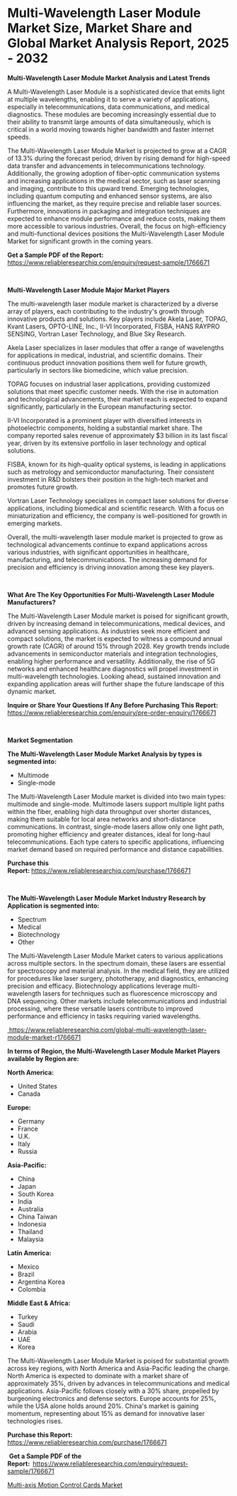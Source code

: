 <p><h1>Multi-Wavelength Laser Module Market Size, Market Share and Global Market Analysis Report, 2025 - 2032</h1></p><p><strong>Multi-Wavelength Laser Module Market Analysis and Latest Trends</strong></p>
<p><p>A Multi-Wavelength Laser Module is a sophisticated device that emits light at multiple wavelengths, enabling it to serve a variety of applications, especially in telecommunications, data communications, and medical diagnostics. These modules are becoming increasingly essential due to their ability to transmit large amounts of data simultaneously, which is critical in a world moving towards higher bandwidth and faster internet speeds.</p><p>The Multi-Wavelength Laser Module Market is projected to grow at a CAGR of 13.3% during the forecast period, driven by rising demand for high-speed data transfer and advancements in telecommunications technology. Additionally, the growing adoption of fiber-optic communication systems and increasing applications in the medical sector, such as laser scanning and imaging, contribute to this upward trend. Emerging technologies, including quantum computing and enhanced sensor systems, are also influencing the market, as they require precise and reliable laser sources. Furthermore, innovations in packaging and integration techniques are expected to enhance module performance and reduce costs, making them more accessible to various industries. Overall, the focus on high-efficiency and multi-functional devices positions the Multi-Wavelength Laser Module Market for significant growth in the coming years.</p></p>
<p><strong>Get a Sample PDF of the Report:&nbsp;</strong> <a href="https://www.reliableresearchiq.com/enquiry/request-sample/1766671?utm_campaign=3381&utm_medium=2&utm_source=Github&utm_content=ia&utm_term=06042025&utm_id=multi-wavelength-laser-module">https://www.reliableresearchiq.com/enquiry/request-sample/1766671</a></p>
<p>&nbsp;</p>
<p><strong>Multi-Wavelength Laser Module Major Market Players</strong></p>
<p><p>The multi-wavelength laser module market is characterized by a diverse array of players, each contributing to the industry's growth through innovative products and solutions. Key players include Akela Laser, TOPAG, Kvant Lasers, OPTO-LINE, Inc., II-VI Incorporated, FISBA, HANS RAYPRO SENSING, Vortran Laser Technology, and Blue Sky Research.</p><p>Akela Laser specializes in laser modules that offer a range of wavelengths for applications in medical, industrial, and scientific domains. Their continuous product innovation positions them well for future growth, particularly in sectors like biomedicine, which value precision.</p><p>TOPAG focuses on industrial laser applications, providing customized solutions that meet specific customer needs. With the rise in automation and technological advancements, their market reach is expected to expand significantly, particularly in the European manufacturing sector.</p><p>II-VI Incorporated is a prominent player with diversified interests in photoelectric components, holding a substantial market share. The company reported sales revenue of approximately $3 billion in its last fiscal year, driven by its extensive portfolio in laser technology and optical solutions.</p><p>FISBA, known for its high-quality optical systems, is leading in applications such as metrology and semiconductor manufacturing. Their consistent investment in R&D bolsters their position in the high-tech market and promotes future growth.</p><p>Vortran Laser Technology specializes in compact laser solutions for diverse applications, including biomedical and scientific research. With a focus on miniaturization and efficiency, the company is well-positioned for growth in emerging markets.</p><p>Overall, the multi-wavelength laser module market is projected to grow as technological advancements continue to expand applications across various industries, with significant opportunities in healthcare, manufacturing, and telecommunications. The increasing demand for precision and efficiency is driving innovation among these key players.</p></p>
<p>&nbsp;</p>
<p><strong>What Are The Key Opportunities For Multi-Wavelength Laser Module Manufacturers?</strong></p>
<p><p>The Multi-Wavelength Laser Module market is poised for significant growth, driven by increasing demand in telecommunications, medical devices, and advanced sensing applications. As industries seek more efficient and compact solutions, the market is expected to witness a compound annual growth rate (CAGR) of around 15% through 2028. Key growth trends include advancements in semiconductor materials and integration technologies, enabling higher performance and versatility. Additionally, the rise of 5G networks and enhanced healthcare diagnostics will propel investment in multi-wavelength technologies. Looking ahead, sustained innovation and expanding application areas will further shape the future landscape of this dynamic market.</p></p>
<p><strong>Inquire or Share Your Questions If Any Before Purchasing This Report:</strong> <a href="https://www.reliableresearchiq.com/enquiry/pre-order-enquiry/1766671?utm_campaign=3381&utm_medium=2&utm_source=Github&utm_content=ia&utm_term=06042025&utm_id=multi-wavelength-laser-module">https://www.reliableresearchiq.com/enquiry/pre-order-enquiry/1766671</a></p>
<p>&nbsp;</p>
<p><strong>Market Segmentation</strong></p>
<p><strong>The Multi-Wavelength Laser Module Market Analysis by types is segmented into:</strong></p>
<p><ul><li>Multimode</li><li>Single-mode</li></ul></p>
<p><p>The Multi-Wavelength Laser Module market is divided into two main types: multimode and single-mode. Multimode lasers support multiple light paths within the fiber, enabling high data throughput over shorter distances, making them suitable for local area networks and short-distance communications. In contrast, single-mode lasers allow only one light path, promoting higher efficiency and greater distances, ideal for long-haul telecommunications. Each type caters to specific applications, influencing market demand based on required performance and distance capabilities.</p></p>
<p><strong>Purchase this Report:&nbsp;</strong><a href="https://www.reliableresearchiq.com/purchase/1766671?utm_campaign=3381&utm_medium=2&utm_source=Github&utm_content=ia&utm_term=06042025&utm_id=multi-wavelength-laser-module">https://www.reliableresearchiq.com/purchase/1766671</a></p>
<p>&nbsp;</p>
<p><strong>The Multi-Wavelength Laser Module Market Industry Research by Application is segmented into:</strong></p>
<p><ul><li>Spectrum</li><li>Medical</li><li>Biotechnology</li><li>Other</li></ul></p>
<p><p>The Multi-Wavelength Laser Module Market caters to various applications across multiple sectors. In the spectrum domain, these lasers are essential for spectroscopy and material analysis. In the medical field, they are utilized for procedures like laser surgery, phototherapy, and diagnostics, enhancing precision and efficacy. Biotechnology applications leverage multi-wavelength lasers for techniques such as fluorescence microscopy and DNA sequencing. Other markets include telecommunications and industrial processing, where these versatile lasers contribute to improved performance and efficiency in tasks requiring varied wavelengths.</p></p>
<p><a href="https://www.reliableresearchiq.com/global-multi-wavelength-laser-module-market-r1766671?utm_campaign=3381&utm_medium=2&utm_source=Github&utm_content=ia&utm_term=06042025&utm_id=multi-wavelength-laser-module">&nbsp;https://www.reliableresearchiq.com/global-multi-wavelength-laser-module-market-r1766671</a></p>
<p><strong>In terms of Region, the Multi-Wavelength Laser Module Market Players available by Region are:</strong></p>
<p>
    <p> <strong> North America: </strong>
        <ul>
            <li>United States</li>
            <li>Canada</li>
        </ul>
        </p> 
    <p> <strong> Europe: </strong>
        <ul>
            <li>Germany</li>
            <li>France</li>
            <li>U.K.</li>
            <li>Italy</li>
            <li>Russia</li>
        </ul>
        </p> 
    <p> <strong> Asia-Pacific: </strong>
        <ul>
            <li>China</li>
            <li>Japan</li>
            <li>South Korea</li>
            <li>India</li>
            <li>Australia</li>
            <li>China Taiwan</li>
            <li>Indonesia</li>
            <li>Thailand</li>
            <li>Malaysia</li>
        </ul>
        </p> 
    <p> <strong> Latin America: </strong>
        <ul>
            <li>Mexico</li>
            <li>Brazil</li>
            <li>Argentina Korea</li>
            <li>Colombia</li>
        </ul>
        </p> 
    <p> <strong> Middle East & Africa: </strong>
        <ul>
            <li>Turkey</li>
            <li>Saudi</li>
            <li>Arabia</li>
            <li>UAE</li>
            <li>Korea</li>
        </ul>
    </p>
    </p>
<p><p>The Multi-Wavelength Laser Module Market is poised for substantial growth across key regions, with North America and Asia-Pacific leading the charge. North America is expected to dominate with a market share of approximately 35%, driven by advances in telecommunications and medical applications. Asia-Pacific follows closely with a 30% share, propelled by burgeoning electronics and defense sectors. Europe accounts for 25%, while the USA alone holds around 20%. China's market is gaining momentum, representing about 15% as demand for innovative laser technologies rises.</p></p>
<p><strong>Purchase this Report: </strong><a href="https://www.reliableresearchiq.com/purchase/1766671?utm_campaign=3381&utm_medium=2&utm_source=Github&utm_content=ia&utm_term=06042025&utm_id=multi-wavelength-laser-module">https://www.reliableresearchiq.com/purchase/1766671</a></p>
<p>&nbsp;<strong>Get a Sample PDF of the Report:&nbsp;&nbsp;</strong><a href="https://www.reliableresearchiq.com/enquiry/request-sample/1766671?utm_campaign=3381&utm_medium=2&utm_source=Github&utm_content=ia&utm_term=06042025&utm_id=multi-wavelength-laser-module">https://www.reliableresearchiq.com/enquiry/request-sample/1766671</a></p>
<p><strong></strong></p>
<p><p><a href="https://github.com/leijavaagexo/Market-Research-Report-List-1/blob/main/multi-axis-motion-control-cards-market.md?utm_campaign=3381&utm_medium=2&utm_source=Github&utm_content=ia&utm_term=06042025&utm_id=multi-wavelength-laser-module">Multi-axis Motion Control Cards Market</a></p></p>